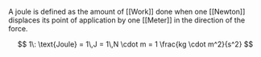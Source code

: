 A joule is defined as the amount of [[Work]] done when one [[Newton]] displaces its point of application by one [[Meter]] in the direction of the force.

$$
1\: \text{Joule} = 1\,J = 1\,N \cdot m = 1 \frac{kg \cdot m^2}{s^2}
$$